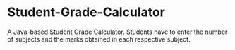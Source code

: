 # Student-Grade-Calculator
A Java-based Student Grade Calculator. Students have to enter the number of subjects and the marks obtained in each respective subject.
